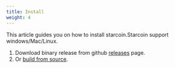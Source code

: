 ```yaml
---
title: Install
weight: 4
---
```


This article guides you on how to install starcoin.Starcoin support windows/Mac/Linux.
<!--more-->

1. Download binary release from github [releases](https://github.com/starcoinorg/starcoin/releases) page. 
2. Or [build from source](./build).